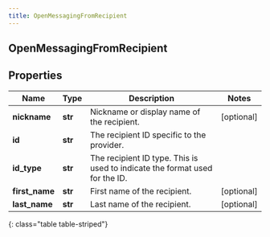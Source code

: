 ```yaml
---
title: OpenMessagingFromRecipient
---
```

## OpenMessagingFromRecipient

## Properties

|Name | Type | Description | Notes|
|------------ | ------------- | ------------- | -------------|
| **nickname** | **str** | Nickname or display name of the recipient. | [optional] |
| **id** | **str** | The recipient ID specific to the provider. | |
| **id_type** | **str** | The recipient ID type. This is used to indicate the format used for the ID. | |
| **first_name** | **str** | First name of the recipient. | [optional] |
| **last_name** | **str** | Last name of the recipient. | [optional] |
{: class="table table-striped"}


